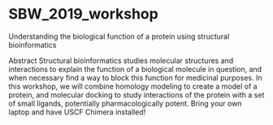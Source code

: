 # SBW_2019_workshop
Understanding the biological function of a protein using structural bioinformatics

Abstract 
Structural bioinformatics studies molecular structures and interactions to explain the function of a biological molecule in question, and when necessary find a way to block this function for medicinal purposes. In this workshop, we will combine homology modeling to create a model of a protein, and molecular docking to study interactions of the protein with a set of small ligands, potentially pharmacologically potent. Bring your own laptop and have USCF Chimera installed!
